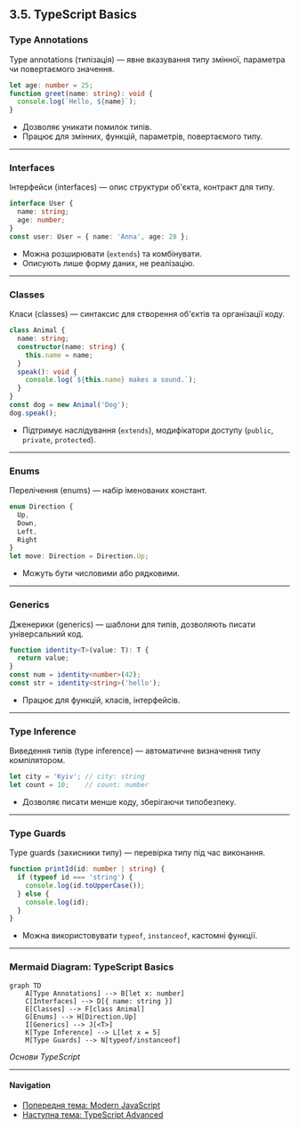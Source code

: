 ## 3.5. TypeScript Basics

### Type Annotations

Type annotations (типізація) — явне вказування типу змінної, параметра чи повертаємого значення.

```ts
let age: number = 25;
function greet(name: string): void {
  console.log(`Hello, ${name}`);
}
```
- Дозволяє уникати помилок типів.
- Працює для змінних, функцій, параметрів, повертаємого типу.

---

### Interfaces

Інтерфейси (interfaces) — опис структури об'єкта, контракт для типу.

```ts
interface User {
  name: string;
  age: number;
}
const user: User = { name: 'Anna', age: 28 };
```
- Можна розширювати (`extends`) та комбінувати.
- Описують лише форму даних, не реалізацію.

---

### Classes

Класи (classes) — синтаксис для створення об'єктів та організації коду.

```ts
class Animal {
  name: string;
  constructor(name: string) {
    this.name = name;
  }
  speak(): void {
    console.log(`${this.name} makes a sound.`);
  }
}
const dog = new Animal('Dog');
dog.speak();
```
- Підтримує наслідування (`extends`), модифікатори доступу (`public`, `private`, `protected`).

---

### Enums

Перелічення (enums) — набір іменованих констант.

```ts
enum Direction {
  Up,
  Down,
  Left,
  Right
}
let move: Direction = Direction.Up;
```
- Можуть бути числовими або рядковими.

---

### Generics

Дженерики (generics) — шаблони для типів, дозволяють писати універсальний код.

```ts
function identity<T>(value: T): T {
  return value;
}
const num = identity<number>(42);
const str = identity<string>('hello');
```
- Працює для функцій, класів, інтерфейсів.

---

### Type Inference

Виведення типів (type inference) — автоматичне визначення типу компілятором.

```ts
let city = 'Kyiv'; // city: string
let count = 10;    // count: number
```
- Дозволяє писати менше коду, зберігаючи типобезпеку.

---

### Type Guards

Type guards (захисники типу) — перевірка типу під час виконання.

```ts
function printId(id: number | string) {
  if (typeof id === 'string') {
    console.log(id.toUpperCase());
  } else {
    console.log(id);
  }
}
```
- Можна використовувати `typeof`, `instanceof`, кастомні функції.

---

### Mermaid Diagram: TypeScript Basics

```mermaid
graph TD
    A[Type Annotations] --> B[let x: number]
    C[Interfaces] --> D[{ name: string }]
    E[Classes] --> F[class Animal]
    G[Enums] --> H[Direction.Up]
    I[Generics] --> J[<T>]
    K[Type Inference] --> L[let x = 5]
    M[Type Guards] --> N[typeof/instanceof]
```
_Основи TypeScript_

---

#### Navigation

- [Попередня тема: Modern JavaScript](3.4-modern-javascript.md)
- [Наступна тема: TypeScript Advanced](3.6-typescript-advanced.md)
